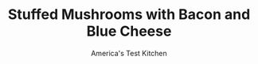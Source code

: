 ---
layout: ../../layouts/MarkdownPostLayout.astro
title: Stuffed Mushrooms with Bacon and Blue Cheese
author: America's Test Kitchen
pubDate: 2023-03-15
description: "Too often, stuffed mushrooms are either leathery or rubbery. We found the way to tender, flavorful stuffed mushrooms that you’d actually want to eat."
image_url: https://res.cloudinary.com/hksqkdlah/image/upload/ar_1:1,c_fill,dpr_2.0,f_auto,fl_lossy.progressive.strip_profile,g_faces:auto,q_auto:low,w_344/19139_sfs-5easystuffedmushrooms-baconbluecheese-6
tags: ["Appetizers","Vegetables"]
calories: 811
protein: 1
carbohydrates: 1
fats: 
fiber: 
ingredients: ["24 large, white mushrooms (1 3/4 to 2 inches in diameter), stems removed and reserved","2 tablespoons, olive oil","1/4 teaspoon, table salt","1/4 teaspoon, black pepper, divided","1 small, shallot, minced","2 , garlic cloves, minced","2 slices, bacon, chopped fine","1/4 cup, dry white wine","1 ounce, blue cheese, crumbled (1/4 cup)","2 tablespoons, chopped fresh chives","1 teaspoon, cider vinegar"]
serves: 24
time: "1 hour"
instructions: ["Adjust oven rack to middle position and heat oven to 425 degrees. Line rimmed baking sheet with aluminum foil. Toss mushroom caps with oil, ¼ teaspoon salt, and ⅛ teaspoon pepper in large bowl. Arrange caps gill side up on prepared sheet and roast until juice is released, about 20 minutes. Flip caps and roast until well browned, about 10 minutes; set aside.","Meanwhile, pulse reserved stems, shallot, garlic, and ⅛ teaspoon pepper in food processor until finely chopped, 10 to 14 pulses. Cook bacon in 8-inch nonstick skillet over medium heat until crispy, about 5 minutes. Add stem mixture to skillet and cook until golden brown and moisture has evaporated, about 5 minutes. Add wine and cook until nearly evaporated and mixture thickens slightly, about 1 minute. Transfer to bowl and let cool slightly, about 5 minutes. Stir in blue cheese, chives, and vinegar. Season with salt and pepper to taste.","Flip caps gill side up. Divide stuffing evenly among caps. (Stuffed caps can be refrigerated for 1 day; increase baking time to 10 to 15 minutes.) Return caps to oven and bake until stuffing is heated through, 5 to 7 minutes. Serve."]
nutrition: ["91 mg Potassium","30 mg Phosphorus","9 mg Calcium","3 mg Magnesium","57 mg Sodium","2 g Fat","1 g Monounsaturated","2 mg Cholesterol","5 µg Folate (food)","1 µg Vitamin K","26 g Water","1 g Carbs","5 µg Folate equivalent (total)","1 g Protein","3 µg Vitamin A","33 kcal Energy","811 calories"]
notes: "Try cremini instead of white mushrooms."
---